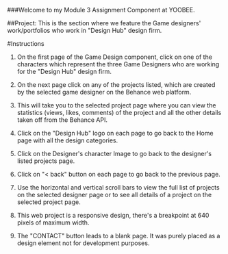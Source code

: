 ###Welcome to my Module 3 Assignment Component at YOOBEE.

##Project: This is the section where we feature the Game designers' work/portfolios who work in "Design Hub" design firm.

#Instructions
1. On the first page of the Game Design component, click on one of the characters which represent the three Game Designers who are working for the "Design Hub" design firm.

2. On the next page click on any of the projects listed, which are created by the selected game designer on the Behance web platform.

3. This will take you to the selected project page where you can view the statistics (views, likes, comments) of the project and all the other details taken off from the Behance API.

4. Click on the "Design Hub" logo on each page to go back to the Home page with all the design categories.

5. Click on the Designer's character Image to go back to the designer's listed projects page.

6. Click on "< back" button on each page to go back to the previous page.

7. Use the horizontal and vertical scroll bars to view the full list of projects on the selected designer page or to see all details of a project on the selected project page.

8. This web project is a responsive design, there's a breakpoint at 640 pixels of maximum width.

9. The "CONTACT" button leads to a blank page. It was purely placed as a design element not for development purposes.